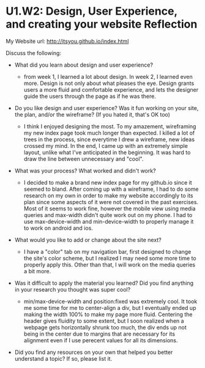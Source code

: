 # U1.W2: Design, User Experience, and creating your website Reflection

My Website url: http://itsyou.github.io/index.html

Discuss the following:
* What did you learn about design and user experience? 

	*	from week 1, I learned a lot about design. In week 2, I learned even more. Design is not only about what pleases the eye. Design grants users a more fluid and comfortable experience, and lets the designer guide the users through the page as if he was there. 

* Do you like design and user experience? Was it fun working on your site, the plan, and/or the wireframe? (If you hated it, that's OK too)

	*	I think I enjoyed designing the most. To my amazement, wireframing my new index page took much longer than expected. I killed a lot of trees in the process, since everytime I drew a wireframe, new ideas crossed my mind. In the end, I came up with an extremely simple layout, unlike what I've anticipated in the beginning. It was hard to draw the line between unnecessary and "cool".

* What was your process? What worked and didn't work?

	*	I decided to make a brand new index page for my github.io since it seemed to bland. After coming up with a wireframe, I had to do some research on my own in order to make my website accordingly to its plan since some aspects of it were not covered in the past exercises. Most of it seems to work fine, however the mobile view using media queries and max-width didn't quite work out on my phone. I had to use max-device-width and min-device-width to properly manage it to work on android and ios. 

* What would you like to add or change about the site next?

	*	I have a "color" tab on my navigation bar, first designed to change the site's color scheme, but I realized I may need some more time to properly apply this. Other than that, I will work on the media queries a bit more. 

* Was it difficult to apply the material you learned? Did you find anything in your research you thought was super cool?

	*	min/max-device-width and position:fixed was extremely cool. It took me some time for me to center-align a div, but I eventually ended up making the width 100% to make my page more fluid. Centering the header gives fluidity to some extent, but I soon realized when a webpage gets horizontally shrunk too much, the div ends up not being in the center due to margins that are necessary for its alignment even if I use perecent values for all its dimensions.

* Did you find any resources on your own that helped you better understand a topic? If so, please list it.

